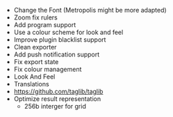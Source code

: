 - Change the Font (Metropolis might be more adapted)
- Zoom fix rulers
- Add program support
- Use a colour scheme for look and feel
- Improve plugin blacklist support
- Clean exporter
- Add push notification support
- Fix export state
- Fix colour management
- Look And Feel
- Translations
- https://github.com/taglib/taglib
- Optimize result representation
  - 256b interger for grid
